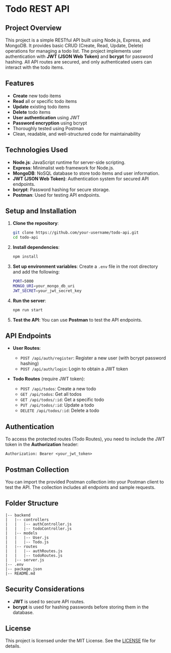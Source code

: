 # Todo REST API

## Project Overview

This project is a simple RESTful API built using Node.js, Express, and MongoDB. It provides basic CRUD (Create, Read, Update, Delete) operations for managing a todo list. The project implements user authentication with **JWT (JSON Web Token)** and **bcrypt** for password hashing. All API routes are secured, and only authenticated users can interact with the todo items.

## Features

- **Create** new todo items
- **Read** all or specific todo items
- **Update** existing todo items
- **Delete** todo items
- **User authentication** using JWT
- **Password encryption** using bcrypt
- Thoroughly tested using Postman
- Clean, readable, and well-structured code for maintainability

## Technologies Used

- **Node.js**: JavaScript runtime for server-side scripting.
- **Express**: Minimalist web framework for Node.js.
- **MongoDB**: NoSQL database to store todo items and user information.
- **JWT (JSON Web Token)**: Authentication system for secured API endpoints.
- **bcrypt**: Password hashing for secure storage.
- **Postman**: Used for testing API endpoints.

## Setup and Installation

1. **Clone the repository**:
   ```bash
   git clone https://github.com/your-username/todo-api.git
   cd todo-api
   ```

2. **Install dependencies**:
   ```bash
   npm install
   ```

3. **Set up environment variables**:
   Create a `.env` file in the root directory and add the following:
   ```bash
   PORT=5000
   MONGO_URI=your_mongo_db_uri
   JWT_SECRET=your_jwt_secret_key
   ```

4. **Run the server**:
   ```bash
   npm run start
   ```

5. **Test the API**:
   You can use **Postman** to test the API endpoints.

## API Endpoints

- **User Routes**:
  - `POST /api/auth/register`: Register a new user (with bcrypt password hashing)
  - `POST /api/auth/login`: Login to obtain a JWT token

- **Todo Routes** (require JWT token):
  - `POST /api/todos`: Create a new todo
  - `GET /api/todos`: Get all todos
  - `GET /api/todos/:id`: Get a specific todo
  - `PUT /api/todos/:id`: Update a todo
  - `DELETE /api/todos/:id`: Delete a todo

## Authentication

To access the protected routes (Todo Routes), you need to include the JWT token in the **Authorization** header:
```
Authorization: Bearer <your_jwt_token>
```

## Postman Collection

You can import the provided Postman collection into your Postman client to test the API. The collection includes all endpoints and sample requests.

## Folder Structure

```
|-- backend
|   |-- controllers
|   |   |-- authController.js
|   |   |-- todoController.js
|   |-- models
|   |   |-- User.js
|   |   |-- Todo.js
|   |-- routes
|   |   |-- authRoutes.js
|   |   |-- todoRoutes.js
|   |-- server.js
|-- .env
|-- package.json
|-- README.md
```

## Security Considerations

- **JWT** is used to secure API routes.
- **bcrypt** is used for hashing passwords before storing them in the database.

## License

This project is licensed under the MIT License. See the [LICENSE](LICENSE) file for details.


